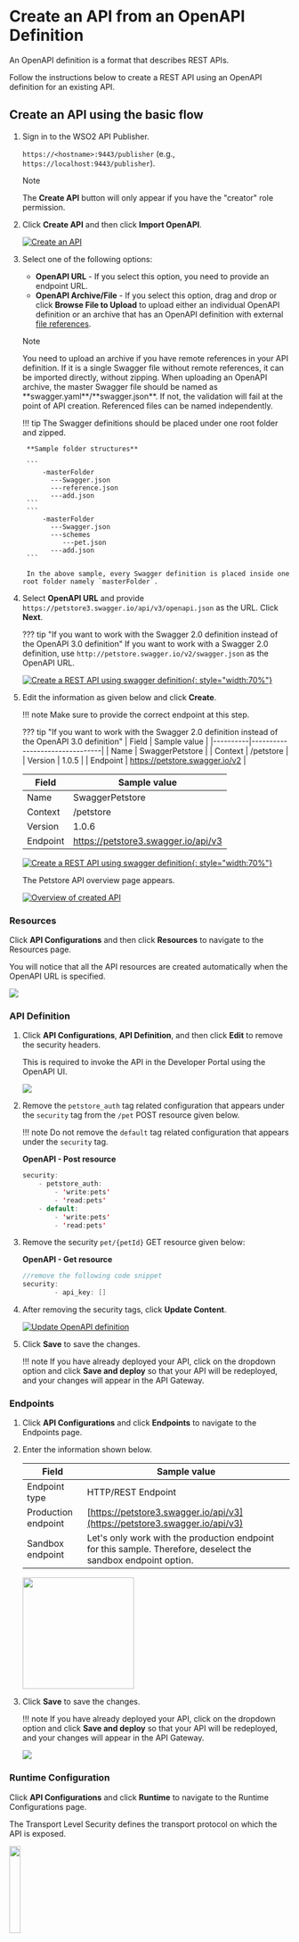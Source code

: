 # Create an API from an OpenAPI Definition

An OpenAPI definition is a format that describes REST APIs. 

Follow the instructions below to create a REST API using an OpenAPI definition for an existing API.

## Create an API using the basic flow

1. Sign in to the WSO2 API Publisher.

     `https://<hostname>:9443/publisher` (e.g., `https://localhost:9443/publisher`).

    <html><div class="admonition note">
      <p class="admonition-title">Note</p>
      <p>The <b>Create API</b> button will only appear if you have the "creator" role permission.</p>
      </div>
    </html>

2. Click **Create API** and then click **Import OpenAPI**.

    [![Create an API]({{base_path}}/assets/img/learn/import-open-api.png)]({{base_path}}/assets/img/learn/import-open-api.png)

3. Select one of the following options:

	* **OpenAPI URL** - If you select this option, you need to provide an endpoint URL.
	* **OpenAPI Archive/File** - If you select this option, drag and drop or click **Browse File to Upload** to upload either an individual OpenAPI definition or an archive that has an OpenAPI definition with external <a href="https://Swagger.io/docs/specification/using-ref/" target="_blank">file references</a>.

    <html><div class="admonition note">
    <p class="admonition-title">Note</p>
    <p>
    You need to upload an archive if you have remote references in your API definition. If it is a single Swagger file without remote references, it can be imported directly, without zipping. 
    When uploading an OpenAPI archive, the master Swagger file should be named as **swagger.yaml**/**swagger.json**. 
    If not, the validation will fail at the point of API creation. Referenced files can be named independently.
    </p>
    </div>
    </html>
    
    !!! tip
        The Swagger definitions should be placed under one root folder and zipped.    
   
        **Sample folder structures**
    
        ```
            -masterFolder
              ---Swagger.json
              ---reference.json
              ---add.json
        ```
        ```
            -masterFolder
              ---Swagger.json
              ---schemes
                 ---pet.json
              ---add.json
        ```

        In the above sample, every Swagger definition is placed inside one root folder namely `masterFolder`.

4.  Select **OpenAPI URL** and provide `https://petstore3.swagger.io/api/v3/openapi.json` as the URL. Click **Next**.
    
    ??? tip "If you want to work with the Swagger 2.0 definition instead of the OpenAPI 3.0 definition"
        If you want to work with a Swagger 2.0 definition, use `http://petstore.swagger.io/v2/swagger.json` as the OpenAPI URL.

     [![Create a REST API using swagger definition]({{base_path}}/assets/img/learn/create-rest-api-using-swagger-def-form1.png){: style="width:70%"}]({{base_path}}/assets/img/learn/create-rest-api-using-swagger-def-form1.png)

5.  Edit the information as given below and click **Create**.
    
    !!! note
        Make sure to provide the correct endpoint at this step.

    ??? tip "If you want to work with the Swagger 2.0 definition instead of the OpenAPI 3.0 definition"
        | Field    | Sample value                   |
        |----------|--------------------------------|
        | Name     | SwaggerPetstore                |
        | Context  | /petstore                      |
        | Version  | 1.0.5                          |
        | Endpoint | https://petstore.swagger.io/v2 |


     | Field    | Sample value                        |
     |----------|-------------------------------------|
     | Name     | SwaggerPetstore                     |
     | Context  | /petstore                            |
     | Version  | 1.0.6                               |
     | Endpoint | https://petstore3.swagger.io/api/v3 |
 
     [![Create a REST API using swagger definition]({{base_path}}/assets/img/learn/create-rest-api-using-swagger-def-form2.png){: style="width:70%"}]({{base_path}}/assets/img/learn/create-rest-api-using-swagger-def-form2.png)

     The Petstore API overview page appears.

     [![Overview of created API]({{base_path}}/assets/img/learn/overviewpage-rest-api-creating-by-swagger-def.png)]({{base_path}}/assets/img/learn/overviewpage-rest-api-creating-by-swagger-def.png)

### Resources
   
Click **API Configurations** and then click **Resources** to navigate to the Resources page. 

You will notice that all the API resources are created automatically when the OpenAPI URL is specified.
   
[![]({{base_path}}/assets/img/learn/resource-of-pet-store-api.jpg)]({{base_path}}/assets/img/learn/resource-of-pet-store-api.jpg)

### API Definition

1. Click **API Configurations**, **API Definition**, and then click **Edit** to remove the security headers. 

     This is required to invoke the API in the Developer Portal using the OpenAPI UI.
    
     [![]({{base_path}}/assets/img/learn/edit-api-definition-pet-store.png)]({{base_path}}/assets/img/learn/edit-api-definition-pet-store.png)


2. Remove the `petstore_auth` tag related configuration that appears under the `security` tag from the `/pet` POST resource given below. 

    !!! note
        Do not remove the `default` tag related configuration that appears under the `security` tag.

     **OpenAPI - Post resource**

    ``` java
    security:
        - petstore_auth:
            - 'write:pets'
            - 'read:pets'
        - default:
            - 'write:pets'
            - 'read:pets'
    ```

3.  Remove the security `pet/{petId}` GET resource given below:

     **OpenAPI - Get resource**

    ``` java
    //remove the following code snippet
    security:
            - api_key: []
    ```

4.  After removing the security tags, click **Update Content**.
     
     [![Update OpenAPI definition]({{base_path}}/assets/img/learn/update-content-pet-store.png)]({{base_path}}/assets/img/learn/update-content-pet-store.png)

5. Click **Save** to save the changes.
   
    !!! note
        If you have already deployed your API, click on the dropdown option and click **Save and deploy** so that your API will be redeployed, and your changes will appear in the API Gateway.

### Endpoints

1. Click **API Configurations** and click **Endpoints** to navigate to the Endpoints page.

2. Enter the information shown below.

     | Field               | Sample value                                          |
     |---------------------|-------------------------------------------------------|
     | Endpoint type       | HTTP/REST Endpoint                                    |
     | Production endpoint | [https://petstore3.swagger.io/api/v3](https://petstore3.swagger.io/api/v3)                       |
     | Sandbox endpoint    | Let's only work with the production endpoint for this sample. Therefore, deselect the sandbox endpoint option. |

     <html>
     <img src="{{base_path}}/assets/img/learn/endpoint-menu.png" width="200">
     </html>

3. Click **Save** to save the changes.
   
    !!! note
        If you have already deployed your API, click on the dropdown option and click **Save and deploy** so that your API will be redeployed, and your changes will appear in the API Gateway.

     [![]({{base_path}}/assets/img/learn/add-endpoint-configuration-for-pet-store-api.png)]({{base_path}}/assets/img/learn/add-endpoint-configuration-for-pet-store-api.png)

### Runtime Configuration

Click **API Configurations** and click **Runtime** to navigate to the Runtime Configurations page.
     
The Transport Level Security defines the transport protocol on which the API is exposed.

<a href="{{base_path}}/assets/img/learn/runtime-config-menu.png"><img src="{{base_path}}/assets/img/learn/runtime-config-menu.png" width="20%"></a>

<a href="{{base_path}}/assets/img/learn/transport-level-security-pet-store.png"><img src="{{base_path}}/assets/img/learn/transport-level-security-pet-store.png" width="90%">
</a>

<html><div class="admonition note">
    <p class="admonition-title">Note</p>
    <p> Both HTTP and HTTPS transports are selected by default. It is able to limit the API availability to only one transport (e.g., HTTPS) by clearing the checkbox of the other transport.</p>
    </div>
    </html>

<html><div class="admonition note">
    <p class="admonition-title">Note</p>
    <p> Transport Level Security defines the transport protocol on which the API is exposed. When creating a new API by using a Swagger or OpenAPI definition, these transport security schemes can be defined using  <b>“x-wso2- transports”</b>and <b>"x-wso2-mutual-ssl”</b>extensions.</p>
        ```yaml
        x-wso2-mutual-ssl: "optional"
        x-wso2-transports: 
            - "https"
            - “http”
        ```
</div></html>

## Subscriptions

1. Click **Portal Configurations** and click **Subscriptions** to navigate to the Business Plans page.

     <a href="{{base_path}}/assets/img/learn/subscriptions-menu.png">
     <img src="{{base_path}}/assets/img/learn/subscriptions-menu.png" alt="subscriptions menu" width="20%">
     </a>

2. Select **Gold** and **Silver** as the Business Plans.

     <html><div class="admonition note">
     <p class="admonition-title">Note</p>
     <p> The API can be available at different levels of the service. The Business Plans allow you to limit the number of successful hits to an API during a given period of time.</p>
     </div>
     </html>

3. Click **Save**

    [![Business Plans page]({{base_path}}/assets/img/learn/add-bussiness-plans-for-pet-store-api.png)]({{base_path}}/assets/img/learn/add-bussiness-plans-for-pet-store-api.png)


Now, a REST API from an OpenAPI Definition has been created and configured successfully. 

Next, [deploy the API]({{base_path}}/deploy-and-publish/deploy-on-gateway/deploy-api/deploy-an-api/), [test the API]({{base_path}}/design/create-api/create-rest-api/test-a-rest-api/) and finally [publish the API]({{base_path}}/deploy-and-publish/publish-on-dev-portal/publish-an-api).

## See Also

Learn more on the concepts that you need to know when creating a REST API:

-   [Endpoints]({{base_path}}/design/endpoints/endpoint-types/)
-   [API Security]({{base_path}}/design/api-security/api-authentication/secure-apis-using-oauth2-tokens/)
-   [Rate Limiting]({{base_path}}/design/rate-limiting/introducing-throttling-use-cases/)
-   [Life Cycle Management]({{base_path}}/design/lifecycle-management/api-lifecycle/)
-   [API Monetization]({{base_path}}/design/api-monetization/monetizing-an-api/)
-   [API Visibility]({{base_path}}/design/advanced-topics/control-api-visibility-and-subscription-availability-in-developer-portal/)
-   [API Documentation]({{base_path}}/design/api-documentation/add-api-documentation/)
-   [Custom Properties]({{base_path}}/design/create-api/adding-custom-properties-to-apis/)